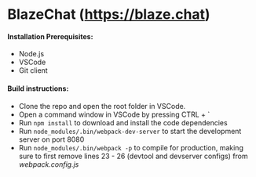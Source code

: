 # BlazeChat (https://blaze.chat)

#### Installation Prerequisites:

* Node.js
* VSCode
* Git client

#### Build instructions:

* Clone the repo and open the root folder in VSCode.
* Open a command window in VSCode by pressing CTRL + \`
* Run `npm install` to download and install the code dependencies
* Run `node_modules/.bin/webpack-dev-server` to start the development server on port 8080
* Run `node_modules/.bin/webpack -p` to compile for production, making sure to first remove lines 23 - 26 (devtool and devserver configs) from *webpack.config.js*
